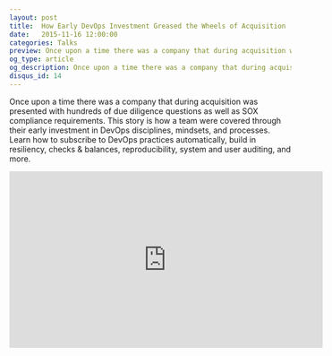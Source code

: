 ```yaml
---
layout: post
title:  How Early DevOps Investment Greased the Wheels of Acquisition
date:   2015-11-16 12:00:00
categories: Talks
preview: Once upon a time there was a company that during acquisition was presented with hundreds of due diligence questions as well as SOX compliance requirements. This story is how a team were covered through their early investment in DevOps disciplines, mindsets, and processes. Learn how to subscribe to DevOps practices automatically, build in resiliency, checks & balances, reproducibility, system and user auditing, and more.
og_type: article
og_description: Once upon a time there was a company that during acquisition was presented with hundreds of due diligence questions as well as SOX compliance requirements. This story is how a team were covered through their early investment in DevOps disciplines, mindsets, and processes. Learn how to subscribe to DevOps practices automatically, build in resiliency, checks & balances, reproducibility, system and user auditing, and more.
disqus_id: 14
---
```


Once upon a time there was a company that during acquisition was presented with hundreds of due diligence questions as well as SOX compliance requirements. This story is how a team were covered through their early investment in DevOps disciplines, mindsets, and processes. Learn how to subscribe to DevOps practices automatically, build in resiliency, checks & balances, reproducibility, system and user auditing, and more.


<iframe width="560" height="315" src="https://www.youtube.com/embed/5D_jPCb6lKg" frameborder="0" allowfullscreen></iframe>
